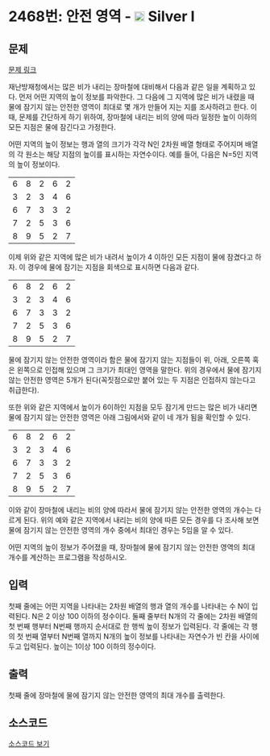 # 2468번: 안전 영역 - <img src="https://static.solved.ac/tier_small/10.svg" style="height:20px" /> Silver I

<!-- performance -->

<!-- 문제 제출 후 깃허브에 푸시를 했을 때 제출한 코드의 성능이 입력될 공간입니다.-->

<!-- end -->

## 문제

[문제 링크](https://boj.kr/2468)

<p>재난방재청에서는 많은 비가 내리는 장마철에 대비해서 다음과 같은 일을 계획하고 있다. 먼저 어떤 지역의 높이 정보를 파악한다. 그 다음에 그 지역에 많은 비가 내렸을 때 물에 잠기지 않는 안전한 영역이 최대로 몇 개가 만들어 지는 지를 조사하려고 한다. 이때, 문제를 간단하게 하기 위하여, 장마철에 내리는 비의 양에 따라 일정한 높이 이하의 모든 지점은 물에 잠긴다고 가정한다.</p>

<p>어떤 지역의 높이 정보는 행과 열의 크기가 각각 N인 2차원 배열 형태로 주어지며 배열의 각 원소는 해당 지점의 높이를 표시하는 자연수이다. 예를 들어, 다음은 N=5인 지역의 높이 정보이다.</p>

<table class="table table-bordered table-center-20 td-center">
<tbody>
<tr>
<td>6</td>
<td>8</td>
<td>2</td>
<td>6</td>
<td>2</td>
</tr>
<tr>
<td>3</td>
<td>2</td>
<td>3</td>
<td>4</td>
<td>6</td>
</tr>
<tr>
<td>6</td>
<td>7</td>
<td>3</td>
<td>3</td>
<td>2</td>
</tr>
<tr>
<td>7</td>
<td>2</td>
<td>5</td>
<td>3</td>
<td>6</td>
</tr>
<tr>
<td>8</td>
<td>9</td>
<td>5</td>
<td>2</td>
<td>7</td>
</tr>
</tbody>
</table>

<p>이제 위와 같은 지역에 많은 비가 내려서 높이가 4 이하인 모든 지점이 물에 잠겼다고 하자. 이 경우에 물에 잠기는 지점을 회색으로 표시하면 다음과 같다. </p>

<table class="table table-bordered table-center-20 td-center">
<tbody>
<tr>
<td>6</td>
<td>8</td>
<td class="bg-2468">2</td>
<td>6</td>
<td class="bg-2468">2</td>
</tr>
<tr>
<td class="bg-2468">3</td>
<td class="bg-2468">2</td>
<td class="bg-2468">3</td>
<td class="bg-2468">4</td>
<td>6</td>
</tr>
<tr>
<td>6</td>
<td>7</td>
<td class="bg-2468">3</td>
<td class="bg-2468">3</td>
<td class="bg-2468">2</td>
</tr>
<tr>
<td>7</td>
<td class="bg-2468">2</td>
<td>5</td>
<td class="bg-2468">3</td>
<td>6</td>
</tr>
<tr>
<td>8</td>
<td>9</td>
<td>5</td>
<td class="bg-2468">2</td>
<td>7</td>
</tr>
</tbody>
</table>

<p>물에 잠기지 않는 안전한 영역이라 함은 물에 잠기지 않는 지점들이 위, 아래, 오른쪽 혹은 왼쪽으로 인접해 있으며 그 크기가 최대인 영역을 말한다. 위의 경우에서 물에 잠기지 않는 안전한 영역은 5개가 된다(꼭짓점으로만 붙어 있는 두 지점은 인접하지 않는다고 취급한다). </p>

<p>또한 위와 같은 지역에서 높이가 6이하인 지점을 모두 잠기게 만드는 많은 비가 내리면 물에 잠기지 않는 안전한 영역은 아래 그림에서와 같이 네 개가 됨을 확인할 수 있다. </p>

<table class="table table-bordered table-center-20 td-center">
<tbody>
<tr>
<td class="bg-2468">6</td>
<td>8</td>
<td class="bg-2468">2</td>
<td class="bg-2468">6</td>
<td class="bg-2468">2</td>
</tr>
<tr>
<td class="bg-2468">3</td>
<td class="bg-2468">2</td>
<td class="bg-2468">3</td>
<td class="bg-2468">4</td>
<td class="bg-2468">6</td>
</tr>
<tr>
<td class="bg-2468">6</td>
<td>7</td>
<td class="bg-2468">3</td>
<td class="bg-2468">3</td>
<td class="bg-2468">2</td>
</tr>
<tr>
<td>7</td>
<td class="bg-2468">2</td>
<td class="bg-2468">5</td>
<td class="bg-2468">3</td>
<td class="bg-2468">6</td>
</tr>
<tr>
<td>8</td>
<td>9</td>
<td class="bg-2468">5</td>
<td class="bg-2468">2</td>
<td>7</td>
</tr>
</tbody>
</table>

<p>이와 같이 장마철에 내리는 비의 양에 따라서 물에 잠기지 않는 안전한 영역의 개수는 다르게 된다. 위의 예와 같은 지역에서 내리는 비의 양에 따른 모든 경우를 다 조사해 보면 물에 잠기지 않는 안전한 영역의 개수 중에서 최대인 경우는 5임을 알 수 있다. </p>

<p>어떤 지역의 높이 정보가 주어졌을 때, 장마철에 물에 잠기지 않는 안전한 영역의 최대 개수를 계산하는 프로그램을 작성하시오. </p>

## 입력

<p>첫째 줄에는 어떤 지역을 나타내는 2차원 배열의 행과 열의 개수를 나타내는 수 N이 입력된다. N은 2 이상 100 이하의 정수이다. 둘째 줄부터 N개의 각 줄에는 2차원 배열의 첫 번째 행부터 N번째 행까지 순서대로 한 행씩 높이 정보가 입력된다. 각 줄에는 각 행의 첫 번째 열부터 N번째 열까지 N개의 높이 정보를 나타내는 자연수가 빈 칸을 사이에 두고 입력된다. 높이는 1이상 100 이하의 정수이다.</p>

## 출력

<p>첫째 줄에 장마철에 물에 잠기지 않는 안전한 영역의 최대 개수를 출력한다.</p>

## 소스코드

[소스코드 보기](안전%20영역.js)